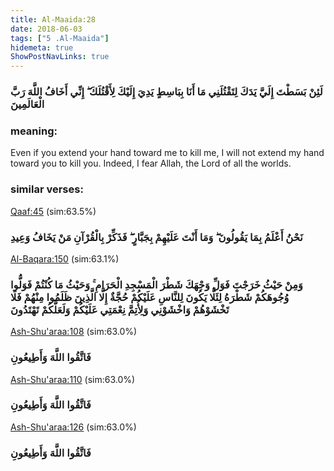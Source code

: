 ```yaml
---
title: Al-Maaida:28
date: 2018-06-03
tags: ["5 .Al-Maaida"]
hidemeta: true 
ShowPostNavLinks: true 
---
```

### لَئِنْ بَسَطْتَ إِلَيَّ يَدَكَ لِتَقْتُلَنِي مَا أَنَا بِبَاسِطٍ يَدِيَ إِلَيْكَ لِأَقْتُلَكَ ۖ إِنِّي أَخَافُ اللَّهَ رَبَّ الْعَالَمِينَ
### meaning: 
Even if you extend your hand toward me to kill me, I will not extend my hand toward you to kill you. Indeed, I fear Allah, the Lord of all the worlds.
### similar verses: 

[Qaaf:45](/50/45) (sim:63.5%)

### نَحْنُ أَعْلَمُ بِمَا يَقُولُونَ ۖ وَمَا أَنْتَ عَلَيْهِمْ بِجَبَّارٍ ۖ فَذَكِّرْ بِالْقُرْآنِ مَنْ يَخَافُ وَعِيدِ

[Al-Baqara:150](/2/150) (sim:63.1%)

### وَمِنْ حَيْثُ خَرَجْتَ فَوَلِّ وَجْهَكَ شَطْرَ الْمَسْجِدِ الْحَرَامِ ۚ وَحَيْثُ مَا كُنْتُمْ فَوَلُّوا وُجُوهَكُمْ شَطْرَهُ لِئَلَّا يَكُونَ لِلنَّاسِ عَلَيْكُمْ حُجَّةٌ إِلَّا الَّذِينَ ظَلَمُوا مِنْهُمْ فَلَا تَخْشَوْهُمْ وَاخْشَوْنِي وَلِأُتِمَّ نِعْمَتِي عَلَيْكُمْ وَلَعَلَّكُمْ تَهْتَدُونَ

[Ash-Shu'araa:108](/26/108) (sim:63.0%)

### فَاتَّقُوا اللَّهَ وَأَطِيعُونِ

[Ash-Shu'araa:110](/26/110) (sim:63.0%)

### فَاتَّقُوا اللَّهَ وَأَطِيعُونِ

[Ash-Shu'araa:126](/26/126) (sim:63.0%)

### فَاتَّقُوا اللَّهَ وَأَطِيعُونِ
